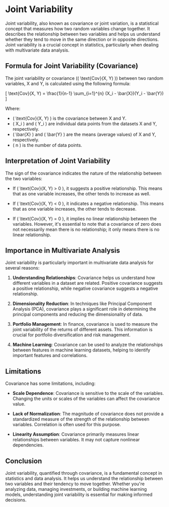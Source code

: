 # Joint Variability

Joint variability, also known as covariance or joint variation, is a statistical concept that measures how two random variables change together. It describes the relationship between two variables and helps us understand whether they tend to move in the same direction or in opposite directions. Joint variability is a crucial concept in statistics, particularly when dealing with multivariate data analysis.

## Formula for Joint Variability (Covariance)

The joint variability or covariance (\( \text{Cov}(X, Y) \)) between two random variables, X and Y, is calculated using the following formula:

\[ \text{Cov}(X, Y) = \frac{1}{n-1} \sum_{i=1}^{n} (X_i - \bar{X})(Y_i - \bar{Y}) \]

Where:
- \( \text{Cov}(X, Y) \) is the covariance between X and Y.
- \( X_i \) and \( Y_i \) are individual data points from the datasets X and Y, respectively.
- \( \bar{X} \) and \( \bar{Y} \) are the means (average values) of X and Y, respectively.
- \( n \) is the number of data points.

## Interpretation of Joint Variability

The sign of the covariance indicates the nature of the relationship between the two variables:

- If \( \text{Cov}(X, Y) > 0 \), it suggests a positive relationship. This means that as one variable increases, the other tends to increase as well.

- If \( \text{Cov}(X, Y) < 0 \), it indicates a negative relationship. This means that as one variable increases, the other tends to decrease.

- If \( \text{Cov}(X, Y) = 0 \), it implies no linear relationship between the variables. However, it's essential to note that a covariance of zero does not necessarily mean there is no relationship; it only means there is no linear relationship.

## Importance in Multivariate Analysis

Joint variability is particularly important in multivariate data analysis for several reasons:

1. **Understanding Relationships**: Covariance helps us understand how different variables in a dataset are related. Positive covariance suggests a positive relationship, while negative covariance suggests a negative relationship.

2. **Dimensionality Reduction**: In techniques like Principal Component Analysis (PCA), covariance plays a significant role in determining the principal components and reducing the dimensionality of data.

3. **Portfolio Management**: In finance, covariance is used to measure the joint variability of the returns of different assets. This information is crucial for portfolio diversification and risk management.

4. **Machine Learning**: Covariance can be used to analyze the relationships between features in machine learning datasets, helping to identify important features and correlations.

## Limitations

Covariance has some limitations, including:

- **Scale Dependence**: Covariance is sensitive to the scale of the variables. Changing the units or scales of the variables can affect the covariance value.

- **Lack of Normalization**: The magnitude of covariance does not provide a standardized measure of the strength of the relationship between variables. Correlation is often used for this purpose.

- **Linearity Assumption**: Covariance primarily measures linear relationships between variables. It may not capture nonlinear dependencies.

## Conclusion

Joint variability, quantified through covariance, is a fundamental concept in statistics and data analysis. It helps us understand the relationship between two variables and their tendency to move together. Whether you're analyzing data, managing investments, or building machine learning models, understanding joint variability is essential for making informed decisions.
